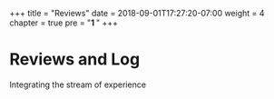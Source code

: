 +++
title = "Reviews"
date = 2018-09-01T17:27:20-07:00
weight = 4
chapter = true
pre = "<b>1 </b>"
+++

# Reviews and Log

Integrating the stream of experience